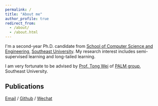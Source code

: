```yaml
---
permalink: /
title: "About me"
author_profile: true
redirect_from: 
  - /about/
  - /about.html
---
```


I'm a second-year Ph.D. candidate from [School of Computer Science and Engineering](https://cse.seu.edu.cn/), [Southeast University](https://www.seu.edu.cn/). My research interest includes semi-supervised learning and long-tailed learning.

I am very fortunate to be advised by [Prof. Tong Wei](https://palm.seu.edu.cn/weit/) of [PALM group](https://palm.seu.edu.cn/), Southeast University.

## Publications



[Email](mailto:gank@seu.edu.cn) / [Github](https://github.com/Gank0078) / [Wechat](images/wechat.jpg)
